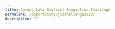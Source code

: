 ```yaml
---
title: Jurong Lake District Innovation Challenge
permalink: /opportunity/jldchallenge2023/
description: ""
---
```


